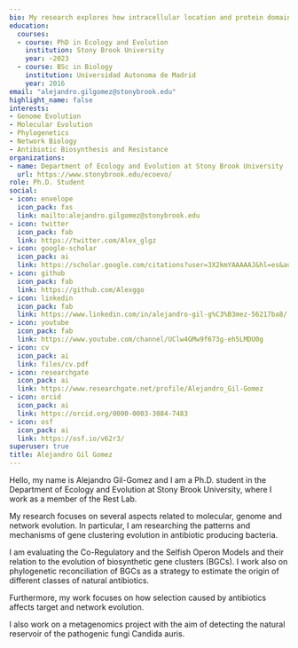 ```yaml
---
bio: My research explores how intracellular location and protein domain structure affects the evolution of antifungal resistance.
education:
  courses:
  - course: PhD in Ecology and Evolution
    institution: Stony Brook University
    year: ~2023
  - course: BSc in Biology
    institution: Universidad Autonoma de Madrid
    year: 2016
email: "alejandro.gilgomez@stonybrook.edu"
highlight_name: false
interests:
- Genome Evolution
- Molecular Evolution
- Phylogenetics
- Network Biology
- Antibiotic Biosynthesis and Resistance
organizations:
- name: Department of Ecology and Evolution at Stony Brook University
  url: https://www.stonybrook.edu/ecoevo/
role: Ph.D. Student
social:
- icon: envelope
  icon_pack: fas
  link: mailto:alejandro.gilgomez@stonybrook.edu
- icon: twitter
  icon_pack: fab
  link: https://twitter.com/Alex_glgz
- icon: google-scholar
  icon_pack: ai
  link: https://scholar.google.com/citations?user=3X2kmYAAAAAJ&hl=es&authuser=1
- icon: github
  icon_pack: fab
  link: https://github.com/Alexggo
- icon: linkedin
  icon_pack: fab
  link: https://www.linkedin.com/in/alejandro-gil-g%C3%B3mez-56217ba8/
- icon: youtube
  icon_pack: fab
  link: https://www.youtube.com/channel/UClw4GMw9f673g-eh5LMDU0g
- icon: cv
  icon_pack: ai
  link: files/cv.pdf
- icon: researchgate
  icon_pack: ai
  link: https://www.researchgate.net/profile/Alejandro_Gil-Gomez
- icon: orcid
  icon_pack: ai
  link: https://orcid.org/0000-0003-3084-7483
- icon: osf
  icon_pack: ai
  link: https://osf.io/v62r3/
superuser: true
title: Alejandro Gil Gomez
---
```


Hello, my name is Alejandro Gil-Gomez and I am a Ph.D. student in the Department of Ecology and Evolution at Stony Brook University, where I work as a member of the Rest Lab.

My research focuses on several aspects related to molecular, genome and network evolution. In particular, I am researching the patterns and mechanisms of gene clustering evolution in antibiotic producing bacteria.

I am evaluating the Co-Regulatory and the Selfish Operon Models and their relation to the evolution of biosynthetic gene clusters (BGCs). I work also on phylogenetic reconciliation of BGCs as a strategy to estimate the origin of different classes of natural antibiotics.

Furthermore, my work focuses on how selection caused by antibiotics affects target and network evolution.

I also work on a metagenomics project with the aim of detecting the natural reservoir of the pathogenic fungi Candida auris.
